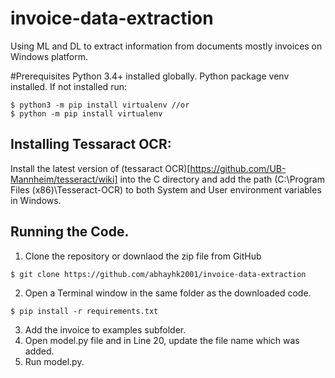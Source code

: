 # invoice-data-extraction
Using ML and DL to extract information from documents mostly invoices on Windows platform.

#Prerequisites
Python 3.4+ installed globally.
Python package venv installed. If not installed run:
```
$ python3 -m pip install virtualenv //or
$ python -m pip install virtualenv
```

## Installing Tessaract OCR:
Install the latest version of (tessaract OCR)[https://github.com/UB-Mannheim/tesseract/wiki] into the C directory and add the path (C:\Program Files (x86)\Tesseract-OCR) to both System and User environment variables in Windows.

## Running the Code.
1. Clone the repository or downlaod the zip file from GitHub
```
$ git clone https://github.com/abhayhk2001/invoice-data-extraction
```

2. Open a Terminal window in the same folder as the downloaded code.
```
$ pip install -r requirements.txt
```

3. Add the invoice to examples subfolder.
4. Open model.py file and in Line 20, update the file name which was added.
5. Run model.py.



